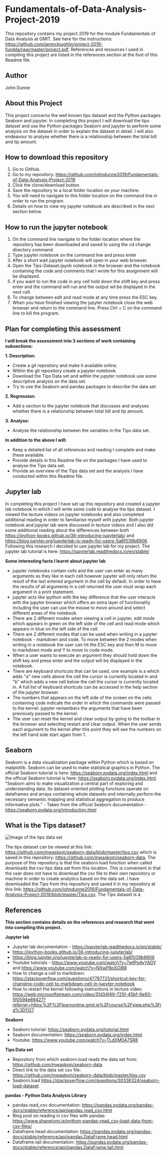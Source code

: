 # Fundamentals-of-Data-Analysis-Project-2019

This repository contains my project 2019 for the module Fundamentals of Data Analysis at GMIT. See here for the instructions: https://github.com/ianmcloughlin/project-2019-fundda/raw/master/project.pdf. References and resources I used in compiling this project are listed in the references section at the foot of this Readme file.

## Author
John Dunne

## About this Project
This project concerns the well known tips dataset and the Python packages Seaborn and jupyter. In completing this project I will download the tips dataset and use the Python packages Seaborn and jupyter to perform some analysis on the dataset in order to explain the dataset in detail. I will also endeavour to analyse whether there is a relationship between the total bill and tip amount.  

## How to download this repository
1. Go to GitHub.
2. Go to my repository: https://github.com/johndunne2019/Fundamentals-of-Data-Analysis-Project-2019
3. Click the clone/download button.
4. Save the repository to a local folder location on your machine.
5. You will need to navigate to this folder location on the command line in order to run the program.
6. Details on how to view my jupyter notebook are described in the next section below.

## How to run the jupyter notebook
1. On the command line navigate to the folder location where the repository has been downloaded and saved to using the cd change directory command.
2. Type jupyter notebook on the command line and press enter
3. After a short wait jupyter notebook will open in your web browser. 
4. Open the Tips-Dataset.ipynb notebook in the browser and the notebook containing the code and comments that I wrote for this assignment will be displayed.
5. if you want to run the code in any cell hold down the shift key and press enter and the command will run and the output wil be displayed in the next cell. 
6. To change between edit and read mode at any time press the ESC key.
7. When you have finished viewing the jupyter notebook close the web browser and return to the command line. Press Ctrl + C on the command line to kill the program.

## Plan for completing this assessment
**I will break the assessment into 3 sections of work containing subsections:**

**1. Description:**
* Create a git repository and make it available online.
* Within the git repository create a jupyter notebook.
* Download the Tips Data set and within the jupyter notebook use some descriptive analysis on the data set. 
* Try to use the Seaborn and pandas packages to describe the data set. 

**2. Regression:**
* Add a section to the jupyter notebook that discusses and analyses whether there is a relationship between total bill and tip amount. 

**3. Analyse:**
* Analyse the relationship between the variables in the Tips data set. 

**In addition to the above I will:**
* Keep a detailed list of all references and reading I complete and make these available.
* Provide details in this Readme file on the packages I have used to analyse the Tips data set. 
* Provide an overview of the Tips data set and the analysis I have conducted within this Readme file.

## Jupyter lab
In completing this project I have set up this repository and created a jupyter lab notebook in which I will write some code to analyse the tips dataset. I viewed the lecture videos on jupyter notebooks and also completed additional reading in order to familiarise myself with jupyter. Both jupyter notebook and jupyter lab were discussed in lecture videos and I also did some additional reading about the differences between both https://ipython-books.github.io/36-introducing-jupyterlab/ and https://blog.jupyter.org/jupyterlab-is-ready-for-users-5a6f039b8906. Following this research I decided to use jupyter lab for my project. 
The jupyter lab tutorial is here: https://jupyterlab.readthedocs.io/en/stable/

**Some interesting facts I learnt about jupyter lab**

* jupyter notebooks contain cells and the user can enter as many arguments as they like in each cell however jupyter will only return the result of the last entered argument in the cell by default. In order to have the results of all arguments in a cell returned the user must wrap each argument in a print statement.
* jupyter acts like ipython with the key difference that the user interacts with the jupyter browser which offers an extra layer of functionality including the user can use the mouse to move around and select different areas of the notebook. 
* There are 2 different modes when viewing a cell in jupyter, edit mode which appears in green on the left side of the cell and read mode which appears in blue on the left side of the cell.
* There are 2 different modes that can be used when writing in a jupyter notebook - markdown and code. To move between the 2 modes when writing in a notebook the user can hit the ESC key and then M to move to markdown mode and Y to move to code mode. 
* When a user wants to execute an argument they should hold down the shift key and press enter and the output will be displayed in the notebook. 
* There are keyboard shortcuts that can be used, one example is a which adds "a" new cells above the cell the cursor is currently located in and "b" which adds a new cell below the cell the cursor is currently located in. A full list of keyboard shortcuts can be accessed in the help section of the jupyter browser. 
* The numbers that appears on the left side of the screen on the cells containing code indicate the order in which the commands were passed to the kernel. jupyter remembers the arguments that have been previously passed to the kernel. 
* The user can reset the kernel and clear output by going to the toolbar in the browser and selecting restart and clear output. When the user sends each argument to the kernel after this point they will see the numbers on the left hand side start again from 1. 

## Seaborn
Seaborn is a data visualization package within Python which is based on matplotlib. Seaborn can be used to make statistical graphics in Python. 
The official Seaborn tutorial is here: https://seaborn.pydata.org/index.html and the official Seaborn tutorial is here: https://seaborn.pydata.org/index.html. 
"Seaborn aims to make visualization a central part of exploring and understanding data. Its dataset-oriented plotting functions operate on dataframes and arrays containing whole datasets and internally perform the necessary semantic mapping and statistical aggregation to produce informative plots." - Taken from the official Seaborn documentation - https://seaborn.pydata.org/introduction.html

## What is the Tips dataset?

![Image of the tips data set](https://en.wikipedia.org/wiki/Gratuity#/media/File:20151007_174039-S.jpg)

The tips dataset can be viewed at this link: https://github.com/mwaskom/seaborn-data/blob/master/tips.csv which is saved in this repository: https://github.com/mwaskom/seaborn-data. The purpose of this repository is that the seaborn.load function when called downloads the csv tips data set from this location. This is convenient in that the user does not have to download the csv file to their own repository or machine in order to create analytics based on the data set. 
I have downloaded the Tips from this repository and saved it in my repository at this link: https://github.com/johndunne2019/Fundamentals-of-Data-Analysis-Project-2019/blob/master/Tips.csv. 
The Tips dataset is a 

## References 
**This section contains details on the references and research that went into compiling this project.**

**Jupyter lab** 
* Jupyter lab documentation - https://jupyterlab.readthedocs.io/en/stable/
* https://ipython-books.github.io/36-introducing-jupyterlab/
* https://blog.jupyter.org/jupyterlab-is-ready-for-users-5a6f039b8906
* Youtube tutorials - https://www.youtube.com/watch?v=7wfPqAyYADY and https://www.youtube.com/watch?v=NXwP8pSOiB8
* How to change a cell to markdown: https://stackoverflow.com/questions/47787721/shortcut-key-for-changing-code-cell-to-markdown-cell-in-jupyter-notebook
* How to restart the kernel following instructions in lecture video: https://web.microsoftstream.com/video/31d34f49-725f-45bf-9e93-5f0594e69427?referrer=https:%2F%2Flearnonline.gmit.ie%2Fcourse%2Fview.php%3Fid%3D1127

**Seaborn**
* Seaborn tutorial: https://seaborn.pydata.org/tutorial.html
* Seaborn documentation: https://seaborn.pydata.org/index.html
* Youtube: https://www.youtube.com/watch?v=TLdXM0A7SR8

**Tips Data set**
* Repository from which seaborn.load reads the data set from: https://github.com/mwaskom/seaborn-data
* Direct link to the data set csv file: https://github.com/mwaskom/seaborn-data/blob/master/tips.csv
* Seaborn.load https://stackoverflow.com/questions/30336324/seaborn-load-dataset

**pandas - Python Data Analysis Library**
* pandas.read_csv documentation: https://pandas.pydata.org/pandas-docs/stable/reference/api/pandas.read_csv.html
* Blog post on reading in csv files with pandas: https://www.shanelynn.ie/python-pandas-read_csv-load-data-from-csv-files/
* Dataframe.head documentation: https://pandas.pydata.org/pandas-docs/stable/reference/api/pandas.DataFrame.head.html
* Dataframe.tail documentation: https://pandas.pydata.org/pandas-docs/stable/reference/api/pandas.DataFrame.tail.html